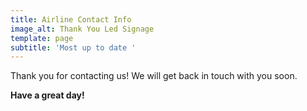 ```yaml
---
title: Airline Contact Info
image_alt: Thank You Led Signage
template: page
subtitle: 'Most up to date '
---
```


Thank you for contacting us! We will get back in touch with you soon.

**Have a great day!**
